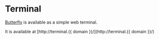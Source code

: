# Terminal

[Butterfly](georgeyord/butterfly-web-terminal) is available as a simple web terminal.

It is available at [http://terminal.{{ domain }}/](http://terminal.{{ domain }}/)